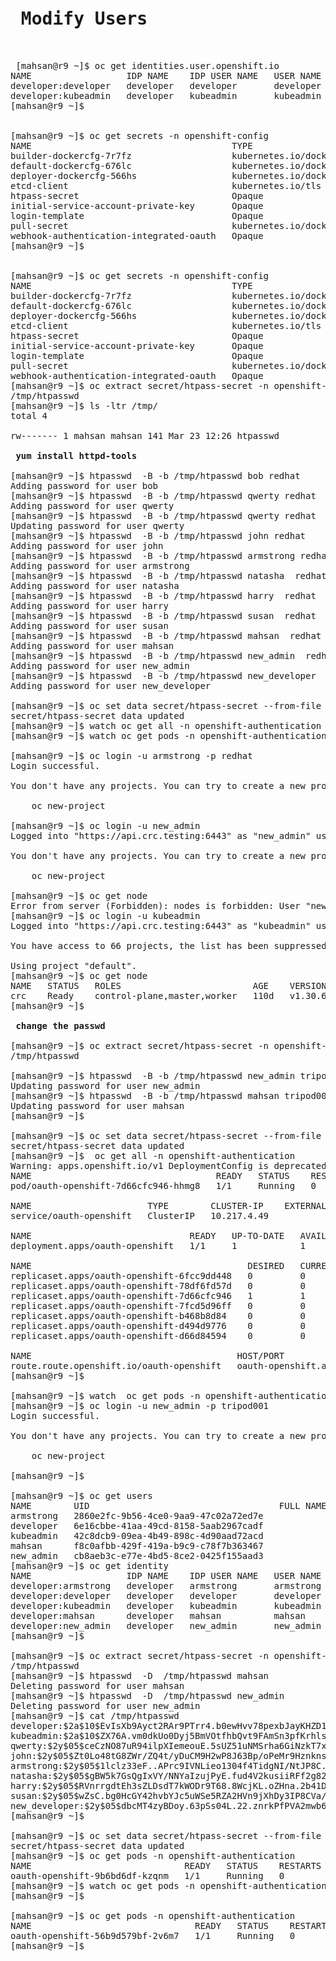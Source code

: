 <pre>
<h1> Modify Users </h1>

 [mahsan@r9 ~]$ oc get identities.user.openshift.io
NAME                  IDP NAME    IDP USER NAME   USER NAME   USER UID
developer:developer   developer   developer       developer   6e16cbbe-41aa-49cd-8158-5aab2967cadf
developer:kubeadmin   developer   kubeadmin       kubeadmin   42c8dcb9-09ea-4b49-898c-4d90aad72acd
[mahsan@r9 ~]$


[mahsan@r9 ~]$ oc get secrets -n openshift-config
NAME                                      TYPE                             DATA   AGE
builder-dockercfg-7r7fz                   kubernetes.io/dockercfg          1      109d
default-dockercfg-676lc                   kubernetes.io/dockercfg          1      109d
deployer-dockercfg-566hs                  kubernetes.io/dockercfg          1      109d
etcd-client                               kubernetes.io/tls                2      110d
htpass-secret                             Opaque                           1      109d
initial-service-account-private-key       Opaque                           1      110d
login-template                            Opaque                           1      109d
pull-secret                               kubernetes.io/dockerconfigjson   1      110d
webhook-authentication-integrated-oauth   Opaque                           1      110d
[mahsan@r9 ~]$


[mahsan@r9 ~]$ oc get secrets -n openshift-config
NAME                                      TYPE                             DATA   AGE
builder-dockercfg-7r7fz                   kubernetes.io/dockercfg          1      109d
default-dockercfg-676lc                   kubernetes.io/dockercfg          1      109d
deployer-dockercfg-566hs                  kubernetes.io/dockercfg          1      109d
etcd-client                               kubernetes.io/tls                2      110d
htpass-secret                             Opaque                           1      109d
initial-service-account-private-key       Opaque                           1      110d
login-template                            Opaque                           1      109d
pull-secret                               kubernetes.io/dockerconfigjson   1      110d
webhook-authentication-integrated-oauth   Opaque                           1      110d
[mahsan@r9 ~]$ oc extract secret/htpass-secret -n openshift-config --to /tmp
/tmp/htpasswd
[mahsan@r9 ~]$ ls -ltr /tmp/
total 4

rw------- 1 mahsan mahsan 141 Mar 23 12:26 htpasswd

<b> yum install httpd-tools </b>

[mahsan@r9 ~]$ htpasswd  -B -b /tmp/htpasswd bob redhat
Adding password for user bob
[mahsan@r9 ~]$ htpasswd  -B -b /tmp/htpasswd qwerty redhat
Adding password for user qwerty
[mahsan@r9 ~]$ htpasswd  -B -b /tmp/htpasswd qwerty redhat
Updating password for user qwerty
[mahsan@r9 ~]$ htpasswd  -B -b /tmp/htpasswd john redhat
Adding password for user john
[mahsan@r9 ~]$ htpasswd  -B -b /tmp/htpasswd armstrong redhat
Adding password for user armstrong
[mahsan@r9 ~]$ htpasswd  -B -b /tmp/htpasswd natasha  redhat
Adding password for user natasha
[mahsan@r9 ~]$ htpasswd  -B -b /tmp/htpasswd harry  redhat
Adding password for user harry
[mahsan@r9 ~]$ htpasswd  -B -b /tmp/htpasswd susan  redhat
Adding password for user susan
[mahsan@r9 ~]$ htpasswd  -B -b /tmp/htpasswd mahsan  redhat
Adding password for user mahsan
[mahsan@r9 ~]$ htpasswd  -B -b /tmp/htpasswd new_admin  redhat
Adding password for user new_admin
[mahsan@r9 ~]$ htpasswd  -B -b /tmp/htpasswd new_developer  redhat
Adding password for user new_developer

[mahsan@r9 ~]$ oc set data secret/htpass-secret --from-file htpasswd=/tmp/htpasswd  -n openshift-config
secret/htpass-secret data updated
[mahsan@r9 ~]$ watch oc get all -n openshift-authentication
[mahsan@r9 ~]$ watch oc get pods -n openshift-authentication

[mahsan@r9 ~]$ oc login -u armstrong -p redhat
Login successful.

You don't have any projects. You can try to create a new project, by running

    oc new-project <projectname>

[mahsan@r9 ~]$ oc login -u new_admin
Logged into "https://api.crc.testing:6443" as "new_admin" using existing credentials.

You don't have any projects. You can try to create a new project, by running

    oc new-project <projectname>

[mahsan@r9 ~]$ oc get node
Error from server (Forbidden): nodes is forbidden: User "new_admin" cannot list resource "nodes" in API group "" at the cluster scope
[mahsan@r9 ~]$ oc login -u kubeadmin
Logged into "https://api.crc.testing:6443" as "kubeadmin" using existing credentials.

You have access to 66 projects, the list has been suppressed. You can list all projects with 'oc projects'

Using project "default".
[mahsan@r9 ~]$ oc get node
NAME   STATUS   ROLES                         AGE    VERSION
crc    Ready    control-plane,master,worker   110d   v1.30.6
[mahsan@r9 ~]$

<b> change the passwd </b>

[mahsan@r9 ~]$ oc extract secret/htpass-secret -n openshift-config --to /tmp --confirm
/tmp/htpasswd

[mahsan@r9 ~]$ htpasswd  -B -b /tmp/htpasswd new_admin tripod001
Updating password for user new_admin
[mahsan@r9 ~]$ htpasswd  -B -b /tmp/htpasswd mahsan tripod001
Updating password for user mahsan
[mahsan@r9 ~]$

[mahsan@r9 ~]$ oc set data secret/htpass-secret --from-file htpasswd=/tmp/htpasswd  -n openshift-config
secret/htpass-secret data updated
[mahsan@r9 ~]$  oc get all -n openshift-authentication
Warning: apps.openshift.io/v1 DeploymentConfig is deprecated in v4.14+, unavailable in v4.10000+
NAME                                   READY   STATUS    RESTARTS   AGE
pod/oauth-openshift-7d66cfc946-hhmg8   1/1     Running   0          9m17s

NAME                      TYPE        CLUSTER-IP    EXTERNAL-IP   PORT(S)   AGE
service/oauth-openshift   ClusterIP   10.217.4.49   <none>        443/TCP   110d

NAME                              READY   UP-TO-DATE   AVAILABLE   AGE
deployment.apps/oauth-openshift   1/1     1            1           110d

NAME                                         DESIRED   CURRENT   READY   AGE
replicaset.apps/oauth-openshift-6fcc9dd448   0         0         0       110d
replicaset.apps/oauth-openshift-78df6fd57d   0         0         0       110d
replicaset.apps/oauth-openshift-7d66cfc946   1         1         1       9m17s
replicaset.apps/oauth-openshift-7fcd5d96ff   0         0         0       110d
replicaset.apps/oauth-openshift-b468b8d84    0         0         0       88d
replicaset.apps/oauth-openshift-d494d9776    0         0         0       110d
replicaset.apps/oauth-openshift-d66d84594    0         0         0       109d

NAME                                       HOST/PORT                          PATH   SERVICES          PORT   TERMINATION            WILDCARD
route.route.openshift.io/oauth-openshift   oauth-openshift.apps-crc.testing          oauth-openshift   6443   passthrough/Redirect   None
[mahsan@r9 ~]$

[mahsan@r9 ~]$ watch  oc get pods -n openshift-authentication
[mahsan@r9 ~]$ oc login -u new_admin -p tripod001
Login successful.

You don't have any projects. You can try to create a new project, by running

    oc new-project <projectname>

[mahsan@r9 ~]$

[mahsan@r9 ~]$ oc get users
NAME        UID                                    FULL NAME   IDENTITIES
armstrong   2860e2fc-9b56-4ce0-9aa9-47c02a72ed7e               developer:armstrong
developer   6e16cbbe-41aa-49cd-8158-5aab2967cadf               developer:developer
kubeadmin   42c8dcb9-09ea-4b49-898c-4d90aad72acd               developer:kubeadmin
mahsan      f8c0afbb-429f-419a-b9c9-c78f7b363467               developer:mahsan
new_admin   cb8aeb3c-e77e-4bd5-8ce2-0425f155aad3               developer:new_admin
[mahsan@r9 ~]$ oc get identity
NAME                  IDP NAME    IDP USER NAME   USER NAME   USER UID
developer:armstrong   developer   armstrong       armstrong   2860e2fc-9b56-4ce0-9aa9-47c02a72ed7e
developer:developer   developer   developer       developer   6e16cbbe-41aa-49cd-8158-5aab2967cadf
developer:kubeadmin   developer   kubeadmin       kubeadmin   42c8dcb9-09ea-4b49-898c-4d90aad72acd
developer:mahsan      developer   mahsan          mahsan      f8c0afbb-429f-419a-b9c9-c78f7b363467
developer:new_admin   developer   new_admin       new_admin   cb8aeb3c-e77e-4bd5-8ce2-0425f155aad3
[mahsan@r9 ~]$

[mahsan@r9 ~]$ oc extract secret/htpass-secret -n openshift-config --to /tmp --confirm
/tmp/htpasswd
[mahsan@r9 ~]$ htpasswd  -D  /tmp/htpasswd mahsan
Deleting password for user mahsan
[mahsan@r9 ~]$ htpasswd  -D  /tmp/htpasswd new_admin
Deleting password for user new_admin
[mahsan@r9 ~]$ cat /tmp/htpasswd
developer:$2a$10$EvIsXb9Ayct2RAr9PTrr4.b0ewHvv78pexbJayKHZD1eyQnWTqZeO
kubeadmin:$2a$10$ZX76A.vm0dkUo0Dyj5BmVOtfhbQvt9FAmSn3pfKrhlsGUoaB1n6hWbob:$2y$05$LBJS7wTQ3p0O3eswNj1WYelE/uVGIYlcvyDdx/Hv2yWgFju6J5VxC
qwerty:$2y$05$ceCzNO87uR94ilpXIemeouE.5sUZ51uNMSrha6GiNzkT7xn25xdIS
john:$2y$05$Zt0Lo48tG8ZWr/ZQ4t/yDuCM9H2wP8J63Bp/oPeMr9HznknsG0R2m
armstrong:$2y$05$1lclz33eF..APrc9IVNLieo1304f4TidgNI/NtJP8C.Q.1h7uAUjO
natasha:$2y$05$gBW5k7GsQgIxVY/NNYaIzujPyE.fud4V2kusiiRFf2g82WDHAfEtS
harry:$2y$05$RVnrrgdtEh3sZLDsdT7kWODr9T68.8WcjKL.oZHna.2b41DngUhHG
susan:$2y$05$wZsC.bg0HcGY42hvbYJc5uWSe5RZA2HVn9jXhDy3IP8CVa/bau.ka
new_developer:$2y$05$dbcMT4zyBDoy.63pSs04L.22.znrkPfPVA2mwb6k./fQNpPozHTY6
[mahsan@r9 ~]$

[mahsan@r9 ~]$ oc set data secret/htpass-secret --from-file htpasswd=/tmp/htpasswd  -n openshift-config
secret/htpass-secret data updated
[mahsan@r9 ~]$ oc get pods -n openshift-authentication
NAME                             READY   STATUS    RESTARTS   AGE
oauth-openshift-9b6bd6df-kzqnm   1/1     Running   0          4m7s
[mahsan@r9 ~]$ watch oc get pods -n openshift-authentication
[mahsan@r9 ~]$

[mahsan@r9 ~]$ oc get pods -n openshift-authentication
NAME                               READY   STATUS    RESTARTS   AGE
oauth-openshift-56b9d579bf-2v6m7   1/1     Running   0          45s
[mahsan@r9 ~]$









</pre>

